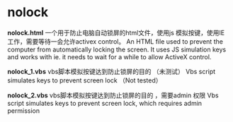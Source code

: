 # nolock

**nolock.html**
一个用于防止电脑自动锁屏的html文件，使用js 模拟按键，使用IE工作，需要等待一会允许activex control。
An HTML file used to prevent the computer from automatically locking the screen. It uses JS simulation keys and works with ie. it needs to wait for a while to allow ActiveX control.


**nolock_1.vbs**
vbs脚本模拟按键达到防止锁屏的目的 （未测试）
Vbs script simulates keys to prevent screen lock  （Not tested）

**nolock_2.vbs**
vbs脚本模拟按键达到防止锁屏的目的 ，需要admin 权限
Vbs script simulates keys to prevent screen lock, which requires admin permission
